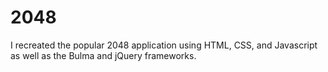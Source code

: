 # 2048
I recreated the popular 2048 application using HTML, CSS, and Javascript as well as the Bulma and jQuery frameworks.
